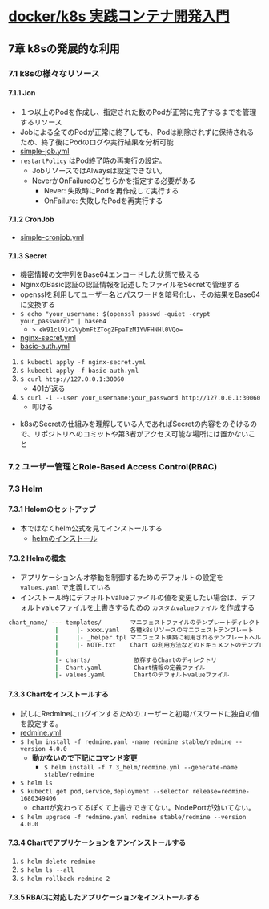 # [docker/k8s 実践コンテナ開発入門](https://www.amazon.co.jp/dp/4297100339)

## 7章 k8sの発展的な利用
### 7.1 k8sの様々なリソース
#### 7.1.1 Jon
- １つ以上のPodを作成し、指定された数のPodが正常に完了するまでを管理するリソース
- Jobによる全てのPodが正常に終了しても、Podは削除されずに保持されるため、終了後にPodのログや実行結果を分析可能
- [simple-job.yml](./7.1_k8s%E3%81%AE%E6%A7%98%E3%80%85%E3%81%AA%E3%83%AA%E3%82%BD%E3%83%BC%E3%82%B9/simple-job.yml)
- `restartPolicy` はPod終了時の再実行の設定。
  - JobリソースではAlwaysは設定できない。
  - NeverかOnFailureのどちらかを指定する必要がある
    - Never: 失敗時にPodを再作成して実行する
    - OnFailure: 失敗したPodを再実行する

#### 7.1.2 CronJob
- [simple-cronjob.yml](./7.1_k8s%E3%81%AE%E6%A7%98%E3%80%85%E3%81%AA%E3%83%AA%E3%82%BD%E3%83%BC%E3%82%B9/simple-cronjob.yml)

#### 7.1.3 Secret
- 機密情報の文字列をBase64エンコードした状態で扱える
- NginxのBasic認証の認証情報を記述したファイルをSecretで管理する
- opensslを利用してユーザー名とパスワードを暗号化し、その結果をBase64に変換する
- `$ echo "your_username: $(openssl passwd -quiet -crypt your_password)" | base64`
  - `> eW91cl91c2VybmFtZTogZFpaTzM1YVFHNHl0VQo=`
- [nginx-secret.yml](./7.1_k8s%E3%81%AE%E6%A7%98%E3%80%85%E3%81%AA%E3%83%AA%E3%82%BD%E3%83%BC%E3%82%B9/nginx-secret.yml)
- [basic-auth.yml](7.1_k8s%E3%81%AE%E6%A7%98%E3%80%85%E3%81%AA%E3%83%AA%E3%82%BD%E3%83%BC%E3%82%B9/basic-auth.yml)
1. `$ kubectl apply -f nginx-secret.yml`
2. `$ kubectl apply -f basic-auth.yml`
3. `$ curl http://127.0.0.1:30060`
    - 401が返る
4. `$ curl -i --user your_username:your_password http://127.0.0.1:30060`
    - 叩ける

- k8sのSecretの仕組みを理解している人であればSecretの内容をのぞけるので、リポジトリへのコミットや第3者がアクセス可能な場所には置かないこと

### 7.2 ユーザー管理とRole-Based Access Control(RBAC)

### 7.3 Helm
#### 7.3.1 Helomのセットアップ
- 本ではなくhelm公式を見てインストールする
  - [helmのインストール](../../../doc/helm/install.md)

#### 7.3.2 Helmの概念
- アプリケーションんオ挙動を制御するためのデフォルトの設定を `values.yaml` で定義している
- インストール時にデフォルトvalueファイルの値を変更したい場合は、デフォルトvalueファイルを上書きするための `カスタムvalueファイル` を作成する

```bash
chart_name/ --- templates/        マニフェストファイルのテンプレートディレクトリ
             |     |- xxxx.yaml   各種k8sリソースのマニフェストテンプレート
             |     |- _helper.tpl マニフェスト構築に利用されるテンプレートヘルパー
             |     |- NOTE.txt    Chart の利用方法などのドキュメントのテンプレート
             |
             |- charts/            依存するChartのディレクトリ
             |- Chart.yaml         Chart情報の定義ファイル
             |- values.yaml        Chartのデフォルトvalueファイル
```

#### 7.3.3 Chartをインストールする
- 試しにRedmineにログインするためのユーザーと初期パスワードに独自の値を設定する。
- [redmine.yml](./7.3_helm/redmine.yml)
- `$ helm install -f redmine.yaml -name redmine stable/redmine --version 4.0.0`
  - **動かないので下記にコマンド変更**
    - `$ helm install -f 7.3_helm/redmine.yml --generate-name stable/redmine`
- `$ helm ls`
- `$ kubectl get pod,service,deployment --selector release=redmine-1680349406`
  - chartが変わってるぽくて上書きできてない。NodePortが効いてない。
- `$ helm upgrade -f redmine.yaml redmine stable/redmine --version 4.0.0`

#### 7.3.4 Chartでアプリケーションをアンインストールする
1. `$ helm delete redmine`
2. `$ helm ls --all`
3. `$ helm rollback redmine 2`

#### 7.3.5 RBACに対応したアプリケーションをインストールする

